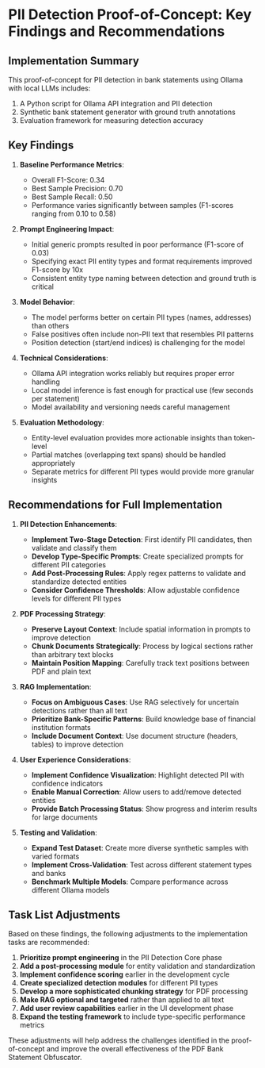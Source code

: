 # PII Detection Proof-of-Concept: Key Findings and Recommendations

## Implementation Summary

This proof-of-concept for PII detection in bank statements using Ollama with local LLMs includes:

1. A Python script for Ollama API integration and PII detection
2. Synthetic bank statement generator with ground truth annotations
3. Evaluation framework for measuring detection accuracy

## Key Findings

1. **Baseline Performance Metrics**:
   - Overall F1-Score: 0.34
   - Best Sample Precision: 0.70
   - Best Sample Recall: 0.50
   - Performance varies significantly between samples (F1-scores ranging from 0.10 to 0.58)

2. **Prompt Engineering Impact**:
   - Initial generic prompts resulted in poor performance (F1-score of 0.03)
   - Specifying exact PII entity types and format requirements improved F1-score by 10x
   - Consistent entity type naming between detection and ground truth is critical

3. **Model Behavior**:
   - The model performs better on certain PII types (names, addresses) than others
   - False positives often include non-PII text that resembles PII patterns
   - Position detection (start/end indices) is challenging for the model

4. **Technical Considerations**:
   - Ollama API integration works reliably but requires proper error handling
   - Local model inference is fast enough for practical use (few seconds per statement)
   - Model availability and versioning needs careful management

5. **Evaluation Methodology**:
   - Entity-level evaluation provides more actionable insights than token-level
   - Partial matches (overlapping text spans) should be handled appropriately
   - Separate metrics for different PII types would provide more granular insights

## Recommendations for Full Implementation

1. **PII Detection Enhancements**:
   - **Implement Two-Stage Detection**: First identify PII candidates, then validate and classify them
   - **Develop Type-Specific Prompts**: Create specialized prompts for different PII categories
   - **Add Post-Processing Rules**: Apply regex patterns to validate and standardize detected entities
   - **Consider Confidence Thresholds**: Allow adjustable confidence levels for different PII types

2. **PDF Processing Strategy**:
   - **Preserve Layout Context**: Include spatial information in prompts to improve detection
   - **Chunk Documents Strategically**: Process by logical sections rather than arbitrary text blocks
   - **Maintain Position Mapping**: Carefully track text positions between PDF and plain text

3. **RAG Implementation**:
   - **Focus on Ambiguous Cases**: Use RAG selectively for uncertain detections rather than all text
   - **Prioritize Bank-Specific Patterns**: Build knowledge base of financial institution formats
   - **Include Document Context**: Use document structure (headers, tables) to improve detection

4. **User Experience Considerations**:
   - **Implement Confidence Visualization**: Highlight detected PII with confidence indicators
   - **Enable Manual Correction**: Allow users to add/remove detected entities
   - **Provide Batch Processing Status**: Show progress and interim results for large documents

5. **Testing and Validation**:
   - **Expand Test Dataset**: Create more diverse synthetic samples with varied formats
   - **Implement Cross-Validation**: Test across different statement types and banks
   - **Benchmark Multiple Models**: Compare performance across different Ollama models

## Task List Adjustments

Based on these findings, the following adjustments to the implementation tasks are recommended:

1. **Prioritize prompt engineering** in the PII Detection Core phase
2. **Add a post-processing module** for entity validation and standardization
3. **Implement confidence scoring** earlier in the development cycle
4. **Create specialized detection modules** for different PII types
5. **Develop a more sophisticated chunking strategy** for PDF processing
6. **Make RAG optional and targeted** rather than applied to all text
7. **Add user review capabilities** earlier in the UI development phase
8. **Expand the testing framework** to include type-specific performance metrics

These adjustments will help address the challenges identified in the proof-of-concept and improve the overall effectiveness of the PDF Bank Statement Obfuscator.